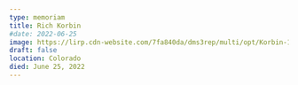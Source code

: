 ```yaml
---
type: memoriam
title: Rich Korbin
#date: 2022-06-25
image: https://lirp.cdn-website.com/7fa840da/dms3rep/multi/opt/Korbin-1920w.jpg
draft: false
location: Colorado
died: June 25, 2022
---
```

